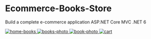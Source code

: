 
<h1 align="left">
  Ecommerce-Books-Store
</h1>

Build a complete e-commerce application ASP.NET Core  MVC  .NET 6


 
<a href="https://github.com/itsyst/ecommerce-books-store">
 <img src="https://github.com/itsyst/ecommerce-books-store/blob/master/Books/wwwroot/images/demo/home-books.png" alt="home-books" border="0"> 
 <img src="https://github.com/itsyst/ecommerce-books-store/blob/master/Books/wwwroot/images/demo/get-products.png" alt="books-photo" border="0"> 
 <img src="https://github.com/itsyst/ecommerce-books-store/blob/master/Books/wwwroot/images/demo/edit-product.png" alt="book-photo" border="0"> 
 <img src="https://github.com/itsyst/ecommerce-books-store/blob/master/Books/wwwroot/images/demo/cart.png" alt="cart" border="0"> 
</a>

 

  

